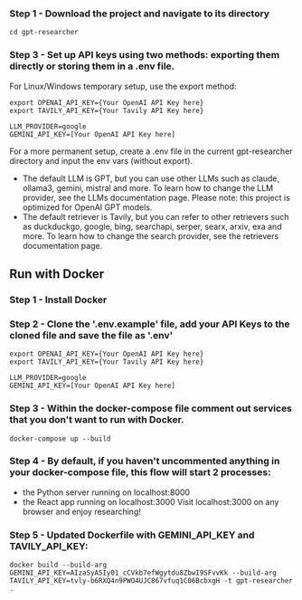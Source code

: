 

### Step 1 - Download the project and navigate to its directory

```git clone https://github.com/assafelovic/gpt-researcher.git
cd gpt-researcher
```
### Step 3 - Set up API keys using two methods: exporting them directly or storing them in a .env file.
For Linux/Windows temporary setup, use the export method:
```
export OPENAI_API_KEY={Your OpenAI API Key here}
export TAVILY_API_KEY={Your Tavily API Key here}

LLM_PROVIDER=google
GEMINI_API_KEY=[Your OpenAI API Key here]
```
For a more permanent setup, create a .env file in the current gpt-researcher directory and input the env vars (without export).

-  The default LLM is GPT, but you can use other LLMs such as claude, ollama3, gemini, mistral and more. To learn how to change the LLM provider, see the LLMs documentation page. Please note: this project is optimized for OpenAI GPT models.
- The default retriever is Tavily, but you can refer to other retrievers such as duckduckgo, google, bing, searchapi, serper, searx, arxiv, exa and more. To learn how to change the search provider, see the retrievers documentation page.

## Run with Docker

### Step 1 - Install Docker

### Step 2 - Clone the '.env.example' file, add your API Keys to the cloned file and save the file as '.env'
```
export OPENAI_API_KEY={Your OpenAI API Key here}
export TAVILY_API_KEY={Your Tavily API Key here}

LLM_PROVIDER=google
GEMINI_API_KEY=[Your OpenAI API Key here]
```

### Step 3 - Within the docker-compose file comment out services that you don't want to run with Docker.
```
docker-compose up --build
```
### Step 4 - By default, if you haven't uncommented anything in your docker-compose file, this flow will start 2 processes:
- the Python server running on localhost:8000
- the React app running on localhost:3000
Visit localhost:3000 on any browser and enjoy researching!

### Step 5 - Updated Dockerfile with GEMINI_API_KEY and TAVILY_API_KEY:
```
docker build --build-arg GEMINI_API_KEY=AIzaSyA5Iy01_cCVkb7efWgytdu8ZbwI9SFvvKk --build-arg TAVILY_API_KEY=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 -t gpt-researcher .
```



